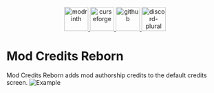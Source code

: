 <div align="center">
    <a href="https://modrinth.com/mod/mod-credits-reborn">
        <img alt="modrinth" height="56" src="https://cdn.jsdelivr.net/npm/@intergrav/devins-badges@3/assets/cozy-minimal/available/modrinth_vector.svg">
    </a>
    <a href="https://www.curseforge.com/minecraft/mc-mods/mod-credits-reborn">
        <img alt="curseforge" height="56" src="https://cdn.jsdelivr.net/npm/@intergrav/devins-badges@3/assets/cozy-minimal/available/curseforge_vector.svg">
    </a>
    <a href="https://github.com/Raik176/mod-credits-reborn">
        <img alt="github" height="56" src="https://cdn.jsdelivr.net/npm/@intergrav/devins-badges@3/assets/cozy-minimal/available/github_vector.svg">
    </a>
    <a href="https://discord.gg/FpEReTJbSA">
        <img alt="discord-plural" height="56" src="https://cdn.jsdelivr.net/npm/@intergrav/devins-badges@3/assets/cozy-minimal/social/discord-plural_vector.svg">
    </a>
</div>

# Mod Credits Reborn
Mod Credits Reborn adds mod authorship credits to the default credits screen.
![Example](https://i.imgur.com/dsKRUOR.png)

